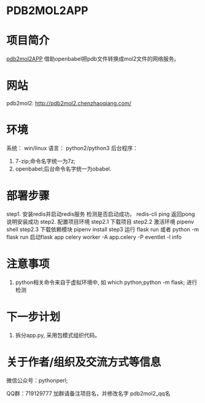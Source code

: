 # PDB2MOL2APP

# 项目简介
[pdb2mol2APP](http://pdb2mol2.chenzhaoqiang.com/) 借助openbabel把pdb文件转换成mol2文件的网络服务。

# 网站
pdb2mol2: <http://pdb2mol2.chenzhaoqiang.com/>



# 环境
系统： win/linux
语言： python2/python3
后台程序：
1. 7-zip;命令名字统一为7z;
2. openbabel;后台命令名字统一为obabel.


# 部署步骤
step1. 安装redis并启动redis服务
检测是否启动成功，
redis-cli ping 返回pong 说明安装成功
step2. 配置项目环境
step2.1 下载项目
step2.2 激活环境 pipenv shell
step2.3 下载依赖模块 pipenv install
step3 运行
flask run 或者 python -m flask run 启动flask app
celery worker -A app.celery -P eventlet -l info




# 注意事项
1. python相关命令来自于虚拟环境中, 如 which python;python -m flask; 进行检测



# 下一步计划
1. 拆分app.py, 采用包模式组织代码。




# 关于作者/组织及交流方式等信息
微信公众号：pythonperl;

QQ群：719129777  加群请备注项目名，并修改名字 pdb2mol2_qq名



